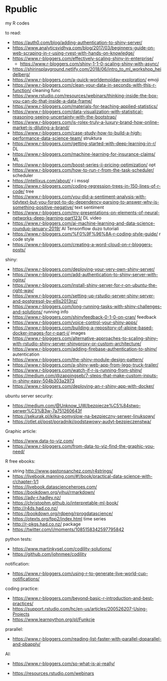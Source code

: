 # Rpublic
my R codes

to read:
- https://auth0.com/blog/adding-authentication-to-shiny-server/
- https://www.analyticsvidhya.com/blog/2017/03/beginners-guide-on-web-scraping-in-r-using-rvest-with-hands-on-knowledge/
- https://www.r-bloggers.com/effectively-scaling-shiny-in-enterprise/
  - https://www.r-bloggers.com/shiny-1-1-0-scaling-shiny-with-async/
- https://shirinsplayground.netlify.com/2018/06/intro_to_ml_workshop_heidelberg/
- https://www.r-bloggers.com/a-quick-worldemojiday-exploration/  emoji
- https://www.r-bloggers.com/clean-your-data-in-seconds-with-this-r-function/ cleaning func
- https://www.rstudio.com/resources/webinars/thinking-inside-the-box-you-can-do-that-inside-a-data-frame/
- https://www.r-bloggers.com/materials-for-teaching-applied-statistics/
- https://www.r-bloggers.com/data-visualization-with-statistical-reasoning-seeing-uncertainty-with-the-bootstrap/
- https://www.r-bloggers.com/is-rolex-truly-a-luxury-brand-how-online-market-is-diluting-a-brand/
- https://www.r-bloggers.com/case-study-how-to-build-a-high-performance-data-science-team/    struktura
- https://www.r-bloggers.com/getting-started-with-deep-learning-in-r/    DL
- https://www.r-bloggers.com/machine-learning-for-insurance-claims/    ML
- https://www.r-bloggers.com/boost-series-ii-pricing-optimization/ opt
- https://www.r-bloggers.com/how-to-run-r-from-the-task-scheduler/   scheduler
- https://intellixus.com/about/ r i mssql
- https://www.r-bloggers.com/coding-regression-trees-in-150-lines-of-r-code/  tree
- https://www.r-bloggers.com/you-did-a-sentiment-analysis-with-tidytext-but-you-forgot-to-do-dependency-parsing-to-answer-why-is-something-positive-negative/   text sentiment
- https://www.r-bloggers.com/my-presentations-on-elements-of-neural-networks-deep-learning-part123/ DL video
- https://www.r-bloggers.com/ai-machine-learning-and-data-science-roundup-january-2019/ AI Tensonflow duzo tutoriali
- https://www.r-bloggers.com/%F0%9F%96%8A-r-coding-style-guide/ r code style
- https://www.r-bloggers.com/creating-a-word-cloud-on-r-bloggers-posts/ 

shiny:
- https://www.r-bloggers.com/deploying-your-very-own-shiny-server/
- https://www.r-bloggers.com/add-authentication-to-shiny-server-with-nginx/
- https://www.r-bloggers.com/install-shiny-server-for-r-on-ubuntu-the-right-way/
- https://www.r-bloggers.com/setting-up-rstudio-server-shiny-server-and-postgresql-by-ellis2013nz/
- https://www.r-bloggers.com/long-running-tasks-with-shiny-challenges-and-solutions/  running info
- https://www.r-bloggers.com/shinyfeedback-0-1-0-on-cran/ feedback
- https://www.r-bloggers.com/voice-control-your-shiny-apps/
- https://www.r-bloggers.com/building-a-repository-of-alpine-based-docker-images-for-r-part-i/      images
- https://www.r-bloggers.com/alternative-approaches-to-scaling-shiny-with-rstudio-shiny-server-shinyproxy-or-custom-architecture/
- https://www.r-bloggers.com/adding-firebase-authentication-to-shiny/ autentication
- https://www.r-bloggers.com/the-shiny-module-design-pattern/ 
- https://www.r-bloggers.com/a-shiny-web-app-from-lego-truck-trailer/
- https://www.r-bloggers.com/watch-if-r-is-running-from-shiny/
- https://medium.com/@zappingseb/7-steps-that-make-custom-inputs-in-shiny-easy-504b303a2973
- https://www.r-bloggers.com/deploying-an-r-shiny-app-with-docker/

ubuntu server security:
- https://medium.com/@Unknow_UW/bezpiecze%C5%84stwo-serwer%C3%B3w-7a751260643f
- https://sekurak.pl/kilka-pomyslow-na-bezpieczny-serwer-linuksowy/
- https://otlet.pl/post/poradniki/podstawowy-audyt-bezpieczenstwa/

Graphic article:
- https://www.data-to-viz.com/
- https://www.r-bloggers.com/from-data-to-viz-find-the-graphic-you-need/

R free ebooks:
- string http://www.gastonsanchez.com/r4strings/
- https://livebook.manning.com/#!/book/practical-data-science-with-r/chapter-1/1
- https://livebook.datascienceheroes.com/
- https://bookdown.org/yihui/rmarkdown/
- https://adv-r.hadley.nz/
- https://christophm.github.io/interpretable-ml-book/
- http://r4ds.had.co.nz/
- https://bookdown.org/rdpeng/rprogdatascience/
- https://otexts.org/fpp2/index.html time series
- http://r-pkgs.had.co.nz/ package
- https://twitter.com/i/moments/1085158342597795842

python tests:
- https://www.martinkysel.com/codility-solutions/
- https://github.com/johnmee/codility

notification:
- https://www.r-bloggers.com/using-r-to-generate-live-world-cup-notifications/

coding practice:
- https://www.r-bloggers.com/beyond-basic-r-introduction-and-best-practices/
- https://support.rstudio.com/hc/en-us/articles/200526207-Using-Projects
- https://www.learnpython.org/pl/Funkcje

prarallel:
- https://www.r-bloggers.com/reading-list-faster-with-parallel-doparallel-and-pbapply/

AI:
- https://www.r-bloggers.com/so-what-is-ai-really/

- https://resources.rstudio.com/webinars
